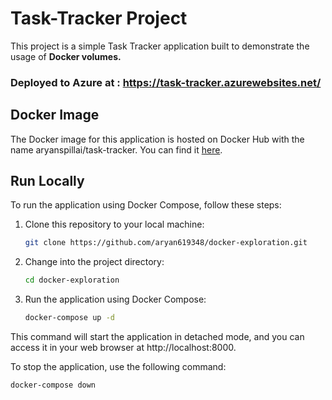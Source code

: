 # Task-Tracker Project
This project is a simple Task Tracker application built to demonstrate the usage of **Docker volumes.**

### Deployed to Azure at : https://task-tracker.azurewebsites.net/


## Docker Image
The Docker image for this application is hosted on Docker Hub with the name aryanspillai/task-tracker. You can find it [here](https://hub.docker.com/repository/docker/aryanspillai/task-tracker/).


## Run Locally
To run the application using Docker Compose, follow these steps:

1. Clone this repository to your local machine:

   ```bash
   git clone https://github.com/aryan619348/docker-exploration.git

2. Change into the project directory:

    ```bash
    cd docker-exploration

3. Run the application using Docker Compose:

    ```bash
    docker-compose up -d

This command will start the application in detached mode, and you can access it in your web browser at http://localhost:8000.


To stop the application, use the following command:

    docker-compose down



